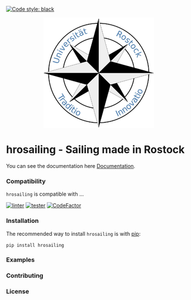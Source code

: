 [![Code style: black](https://img.shields.io/badge/code%20style-black-000000.svg)](https://github.com/psf/black)

<p align="center">
    <img src="logo.png" width=300px height=300px alt="hrosailing">
</p>

hrosailing - Sailing made in Rostock
====================================

You can see the documentation here [Documentation](https://hrosailing.github.io/hrosailing/ "hrosailing").

### Compatibility 

`hrosailing` is compatible with ... 

<!-- [![Python version](..) -->
[![linter](https://github.com/hrosailing/hrosailing/actions/workflows/linting.yml/badge.svg)](https://github.com/hrosailing/hrosailing/actions/workflows/linting.yml)
[![tester](https://github.com/hrosailing/hrosailing/actions/workflows/testing.yml/badge.svg)](https://github.com/hrosailing/hrosailing/actions/workflows/testing.yml)
[![CodeFactor](https://www.codefactor.io/repository/github/hrosailing/hrosailing/badge)](https://www.codefactor.io/repository/github/hrosailing/hrosailing)

### Installation

The recommended way to install `hrosailing` is with 
[pip](http://pypi.python.org/pypi/pip/):
    
    pip install hrosailing

<!-- [![PyPI version](..) -->
<!-- [![PyPI downloads](..) -->

### Examples



### Contributing 


### License 
